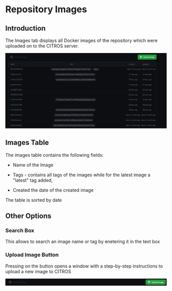 # Repository Images

## Introduction

The Images tab displays all Docker images of the repository which were uploaded on to the CITROS server.

![Alt text](img/images_intro.png)  

## Images Table

The images table contains the following fields:

- Name of the Image

- Tags - contains all tags of the images while for the latest image a "latest" tag added,

- Created the date of the created image

The table is sorted by date

## Other Options

### Search Box

This allows to search an image name or tag by enetering it in the text box

### Upload Image Button

Pressing on the button opens a window with a step-by-step instructions to upload a new image to CITROS

![Alt text](img/images_box.png)  


